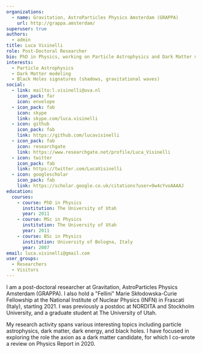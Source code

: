 ```yaml
---
organizations:
  - name: Gravitation, AstroParticles Physics Amsterdam (GRAPPA)
    url: http://grappa.amsterdam/
superuser: true
authors:
  - admin
title: Luca Visinelli
role: Post-Doctoral Researcher
bio: PhD in Physics, working on Particle Astrophysics and Dark Matter modeling.
interests:
  - Particle Astrophysics
  - Dark Matter modeling
  - Black Holes signatures (shadows, gravitational waves)
social:
  - link: mailto:l.visinelli@uva.nl
    icon_pack: far
    icon: envelope
  - icon_pack: fab
    icon: skype
    link: skype.com/luca.visinelli
  - icon: github
    icon_pack: fab
    link: https://github.com/lucavisinelli
  - icon_pack: fab
    icon: researchgate
    link: https://www.researchgate.net/profile/Luca_Visinelli
  - icon: twitter
    icon_pack: fab
    link: https://twitter.com/LucaVisinelli
  - icon: googlescholar
    icon_pack: fab
    link: https://scholar.google.co.uk/citations?user=9w4cYvoAAAAJ
education:
  courses:
    - course: PhD in Physics
      institution: The University of Utah
      year: 2011
    - course: MSc in Physics
      institution: The University of Utah
      year: 2011
    - course: BSc in Physics
      institution: University of Bologna, Italy
      year: 2007
email: luca.visinelli@gmail.com
user_groups:
  - Researchers
  - Visitors
---
```

I am a post-doctoral researcher at Gravitation, AstroParticles Physics Amsterdam (GRAPPA). I also hold a "Fellini" Marie Skłodowska-Curie Fellowship at the National Institute of Nuclear Physics (INFN) in Frascati (Italy), starting 2021. I was previously a postdoc at NORDITA and Stockholm University, and a graduate student at The University of Utah.

My research activity spans various interesting topics including particle astrophysics, dark matter, dark energy, and black holes. I have focused in exploring the role the axion as a dark matter candidate, for which I co-wrote a review on Physics Report in 2020.